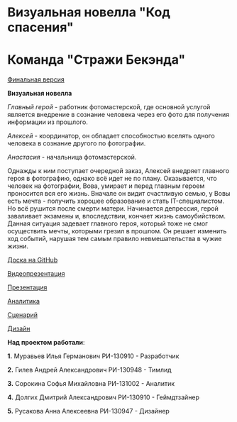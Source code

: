 # Визуальная новелла "Код спасения"
# Команда "Стражи Бекэнда"

[Финальная версия](https://drive.google.com/drive/folders/1JNGV9EgMkSEoBI4joK9WhpqML1qh-_-P?usp=sharing)

__Визуальная новелла__

_Главный герой_ - работник фотомастерской, где основной услугой является внедрение в сознание человека через его фото для получения информации из прошлого.

_Алексей_ - координатор, он обладает способностью вселять одного человека в сознание другого по фотографии.

_Анастасия_ - начальница фотомастерской.

Однажды к ним поступает очередной заказ, Алексей внедряет главного героя в фотографию, однако всё идет не по плану. Оказывается, что человек на фотографии, Вова, умирает и перед главным героем проносится вся его жизнь. Вначале он видит счастливую семью, у Вовы есть мечта - получить хорошее образование и стать IT-специалистом. Но всё рушится после смерти матери. Начинается депрессия, герой заваливает экзамены и, впоследствии, кончает жизнь самоубийством. Данная ситуация задевает главного героя, который тоже не смог осуществить мечты, которыми грезил в прошлом. Он решает изменить ход событий, нарушая тем самым правило невмешательства в чужие жизни.

[Доска на GitHub](https://github.com/users/sam7ra1/projects/4/views/1)

[Видеопрезентация](https://drive.google.com/drive/folders/10LdeOZ3dQ4T_ixoNTJfNACqEQItVsmOu?usp=sharing)

[Презентация](https://drive.google.com/drive/folders/1XaCSca9aIjJJ2Cn7_n_HqsTNHCOkOUos?usp=sharing)

[Аналитика](https://drive.google.com/drive/folders/1Y9NApAJ4zFXNCyGxu4F4ny03XhhesL4N?usp=sharing)

[Сценарий](https://drive.google.com/drive/folders/1H9QGdSgIqMO3ss4E4jYu1DICSGgxfIFS?usp=sharing)

[Дизайн](https://drive.google.com/drive/folders/1hxmdBs0s-EjT2VwvdsC93woh54aRtzWR?usp=sharing)

__Над проектом работали__:

__1.__ Муравьев Илья Германович РИ-130910 - Разработчик

__2.__ Гилев Андрей Александрович РИ-130948 - Тимлид

__3.__ Сорокина Софья Михайловна РИ-131002 - Аналитик

__4.__ Долгих Дмитрий Александрович РИ-130910 - Геймдтзайнер

__5.__ Русакова Анна Алексеевна РИ-130947 - Дизайнер
